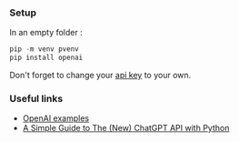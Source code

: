 ### Setup

In an empty folder :

```python
pip -m venv pvenv
pip install openai
```

Don't forget to change your [api key](https://platform.openai.com/account/api-keys) to your own.

### Useful links

- [OpenAI examples](https://github.com/openai/openai-cookbook/tree/main/examples)
- [A Simple Guide to The (New) ChatGPT API with Python](https://medium.com/geekculture/a-simple-guide-to-chatgpt-api-with-python-c147985ae28)
